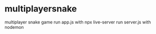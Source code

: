 # multiplayersnake
multiplayer snake game
run app.js with npx live-server
run server.js with nodemon
